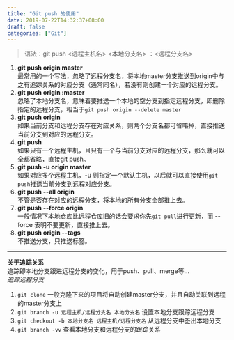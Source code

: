 ```yaml
---
title: "Git push 的使用"
date: 2019-07-22T14:32:37+08:00
draft: false
categories: ["Git"]
---
```


> 语法：git push <远程主机名> <本地分支名> ：<远程分支名>  

1. **git push origin master**  
最常用的一个写法，忽略了远程分支名，将本地master分支推送到origin中与之有追踪关系的对应分支（通常同名），若没有则创建一个对应的远程分支。  
2. **git push origin :master**  
忽略了本地分支名，意味着要推送一个本地的空分支到指定远程分支，即删除指定的远程分支，相当于`git push origin --delete master`  
3. **git push origin**  
如果当前分支和远程分支存在对应关系，则两个分支名都可省略掉，直接推送当前分支到对应的远程分支。  
4. **git push**  
如果只有一个远程主机，且只有一个与当前分支对应的远程分支，那么就可以全都省略，直接git push。  
5. **git push -u origin master**  
如果对应多个远程主机，-u 则指定一个默认主机，以后就可以直接使用`git push`推送当前分支到远程对应分支。  
6. **git push --all origin**  
不管是否存在对应的远程分支，将本地的所有分支全部推上去。  
7. **git push --force origin**  
一般情况下本地仓库比远程仓库旧的话会要求你先`git pull`进行更新，而 --force 表明不要更新，直接推上去。  
8. **git push origin --tags**  
不推送分支，只推送标签。  
---  
**关于追踪关系**  
追踪即本地分支跟进远程分支的变化，用于push、pull、merge等...  
*追踪远程分支*  
1. `git clone` 一般克隆下来的项目将自动创建master分支，并且自动关联到远程的master分支上  
2. `git branch -u 远程主机/远程分支名 本地分支名` 设置本地分支跟踪远程分支
3. `git checkout -b 本地分支名 远程主机/远程分支名` 从远程分支中签出本地分支  
4. `git branch -vv` 查看本地分支和远程分支的跟踪关系

